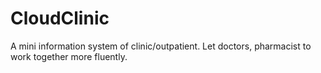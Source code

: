 # CloudClinic
A mini information system of clinic/outpatient. Let doctors, pharmacist to work together more fluently.
